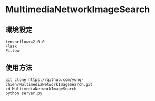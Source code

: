 # MultimediaNetworkImageSearch
## 環境設定  
    tensorflow>=2.0.0  
    Flask  
    Pillow  
## 使用方法  
    git clone https://github.com/yung-chieh/MultimediaNetworkImageSearch.git  
    cd MultimediaNetworkImageSearch  
    python server.py  

